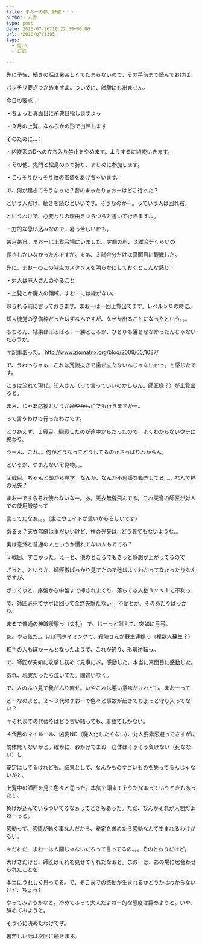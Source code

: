 ```yaml
---
title: まおーの夢、野望・・・
author: 八雲
type: post
date: 2010-07-26T16:22:39+00:00
url: /2010/07/1385
tags:
  - 信On
  - 日記

---
```

先に予告、続きの話は暑苦しくてたまらないので、その手前まで読んでおけば
  
バッチリ要点つかめますよ。ついでに、試験にも出ません。

今日の要点：
  
・ちょっと真面目に矛典目指しますよっ
  
・９月の上覧、なんらかの形で出陣します

そのために…：
  
・凶変系のDへの立ち入り禁止をやめます。ようするに凶変いきます。
  
・その他、鬼門と松島のｐｔ狩り、まじめに参加します。
  
・こっそりひっそり紋の価値をあげちゃいます。

で、何が起きてそうなった？昔のまったりまおーはどこ行った？
  
という人だけ、続きを読むといいです。そうなのかー。っていう人は回れ右。

<!--more-->

というわけで、心変わりの理由をつらつらと書いて行きますよ。
  
一方的な思い込みなので、暑っ苦しいかも。

某月某日。まおーは上覧会場にいました。実際の所、３試合分くらいの
  
長さしかいなかったんですが。まぁ、３試合分だけは真面目に観戦した。

先に、まおーのこの時点のスタンスを明らかにしておくとこんな感じ：
  
・対人は廃人さんのやること
  
・上覧とか廃人の領域。まおーには縁がない。

怒られる前に言っておきます。まおーは一回上覧出てます。レベル５０の時に。
  
知人徒党の予備枠だったはずなんですが、なぜか出ることになったという。。。
  
もちろん、結果はぼろぼろ、一勝どころか、ひとりも落とせなかったんじゃないだろうか。
  
＃記事あった。 http://www.ziomatrix.org/blog/2008/05/1087/
  
で、うわっちゃぁ、これは冗談抜きで歯が立たないんじゃないかっ。と感じたです。

ときは流れて現代。知人さん（って言っていいのかしらん。師匠様？）が上覧出ると。
  
まぁ、じゃあ応援というか<del datetime="2010-07-26T16:36:03+00:00">冷やかし</del>にでも行きますかー。
  
って言うわけで行ったわけです。
  
とりあえず、１戦目。観戦したのが途中からだったので、よくわからないウチに終わり。
  
うーん、これ。。何がどうなってどうしてるのかさっぱりわからん。
  
というか、つまんないぞ見物。。。

２戦目。ちゃんと頭から見学。なんか、なんか不思議な動きしてる。。。なんで神の光矢？
  
まおーですらそれ使わないなー。あ。天衣無縫飛んでる。これ天音の師匠が対人での使用厳禁って
  
言ってたなぁ。。。（主にウェイトが重いかららしいです）
  
あるぇ？天衣無縫はまだいいけど、神の光矢は…どう見てもないような…
  
実は意外と普通の人というか慣れてない人もでてる？

３戦目。すごかった。えーと、他のところでもきっと感想が上がってるので
  
ざっと。というか、師匠殿ばっかり見てたので他はよくわかってなかったりなんですが、
  
ざっくりと、序盤から中盤まで押されまくり、落ちてる人数３ｖｓ１で不利っ
  
で、師匠必死でサポに回って全然矢撃たない。 不動とか、そのあたりばっかり。
  
まるで普通の神職状態っ（失礼） で、じーっと耐えて、突如に月弓。
  
あ。やる気だ。。ほぼ同タイミングで、殺陣さんが蘇生連携っ（複数人蘇生？）
  
相手の人もぽかーんとなったようで、これが通り、形勢逆転っ。
  
で、師匠が突如に攻撃し初めて見事に〆。感動した。本当に真面目に感動した。
  
あれ、現実だったら泣いてた。間違いなく。

で、人のふり見て我がふり直せ。いやこれは悪い意味だけれども、まおーって
  
どーなのよと。２〜３代のまおーで色々と事故が起きてちょっと守り入ってない？
  
＃それまでの代替りはどう言い繕っても、事故でしかない。
  
４代目のマイルール、凶変NG（廃人化したくない）、対人要素忌避ってさすがに
  
勿体無くないかと。確かに、おかげでまおー自体はそうそう負けない（死なない）し
  
安定はしてるけれども。結果として、なんかものすごいものを失ってるんじゃないかと。
  
上覧中の師匠を見て色々と思った。本気で頭来てそうだなぁっていうときもあったし、
  
負けが込んでいらついてるなぁってときもあった。ただ、なんかそれが人間だよねーっと。
  
感動って、感情が動く事なんだから、安定を求めたら感動なんて生まれるわけがない。
  
＃だれだ、まおーは人間じゃないだろって言ってるの。。。そのとおりだけど。

大げさだけど、師匠はそれを見せてくれたなぁと。まおーは、あの場に居合わせられたことを
  
本当にうれしく思ってる。で、そこまでの感動が生まれるかどうかはわからないけど、ちょっと
  
やってみようかなと。冷めてるって大人だよねー的な態度は辞めようと。いや、辞めてみようと。
  
そう心に決めたわけです。

暑苦しい話は次回に続きます。
